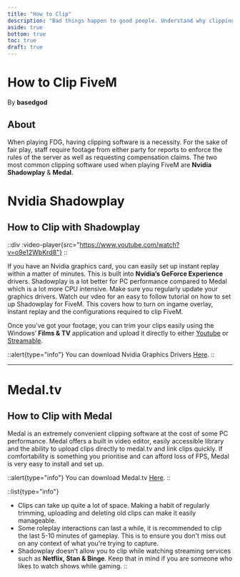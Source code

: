 ```yaml
---
title: "How to Clip"
description: "Bad things happen to good people. Understand why clipping is important and learn how to set it up"
aside: true
bottom: true
toc: true
draft: true
---
```


# How to Clip FiveM

By **basedgod**


## About
When playing FDG, having clipping software is a necessity. For the sake of fair play, staff require footage from either party for reports to enforce the rules of the server as well as requesting compensation claims. The two most common clipping software used when playing FiveM are **Nvidia Shadowplay** & **Medal**. 



# Nvidia Shadowplay

## How to Clip with Shadowplay

::div
  :video-player{src="https://www.youtube.com/watch?v=o9e12WbKrd8"}
::

If you have an Nvidia graphics card, you can easily set up instant replay within a matter of minutes. This is built into **Nvidia’s GeForce Experience** drivers. Shadowplay is a lot better for PC performance compared to Medal which is a lot more CPU intensive. Make sure you regularly update your graphics drivers. Watch our vdeo for an easy to follow tutorial on how to set up Shadowplay for FiveM. This covers how to turn on ingame overlay, instant replay and the configurations required to clip FiveM. 

Once you’ve got your footage, you can trim your clips easily using the Windows’ **Films & TV** application and upload it directly to either [Youtube](https://www.youtube.com) or [Streamable](https://streamable.com).

::alert{type="info"} 
You can download Nvidia Graphics Drivers [Here](https://www.nvidia.com/download/index.aspx).
::


---


# Medal.tv

## How to Clip with Medal

Medal is an extremely convenient clipping software at the cost of some PC performance. Medal offers a built in video editor, easily accessible library and the ability to upload clips directly to medal.tv and link clips quickly. If comfortability is something you prioritise and can afford loss of FPS, Medal is very easy to install and set up.

::alert{type="info"} 
You can download Medal.tv [Here](https://medal.tv). 
::

::list{type="info"}
- Clips can take up quite a lot of space. Making a habit of regularly trimming, uploading and deleting old clips can make it easily manageable.
- Some roleplay interactions can last a while, it is recommended to clip the last 5-10 minutes of gameplay. This is to ensure you don't miss out on any context of what you're trying to capture.
- Shadowplay doesn’t allow you to clip while watching streaming services such as **Netflix, Stan & Binge**. Keep that in mind if you are someone who likes to watch shows while gaming.
::

